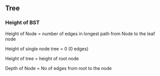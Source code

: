 ## Tree

### Height of BST
Height of Node = number of edges in longest path from Node to the leaf node

Height of single node tree = 0 (0 edges) 

Height of tree = height of root node

Depth of Node = No of edges from root to the node

